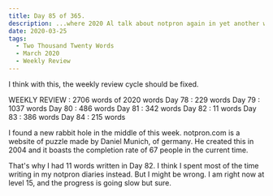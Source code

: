 ```yaml
---
title: Day 85 of 365.
description: ...where 2020 Al talk about notpron again in yet another weekly review.
date: 2020-03-25
tags:
  - Two Thousand Twenty Words
  - March 2020
  - Weekly Review
---
```


I think with this, the weekly review cycle should be fixed.

WEEKLY REVIEW : 2706 words of 2020 words
Day 78 : 229  words
Day 79 : 1037 words
Day 80 : 486  words
Day 81 : 342  words
Day 82 : 11   words
Day 83 : 386  words
Day 84 : 215  words


I found a new rabbit hole in the middle of this week. notpron.com is a website of puzzle made by Daniel Munich, of germany. He created this in 2004 and it boasts the completion rate of 67 people in the current time.

That's why I had 11 words written in Day 82. I think I spent most of the time writing in my notpron diaries instead. But I might be wrong. I am right now at level 15, and the progress is going slow but sure.